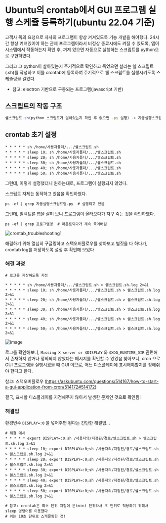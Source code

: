 # Ubuntu의 crontab에서 GUI 프로그램 실행 스케쥴 등록하기(ubuntu 22.04 기준)

고객사 쪽의 요청으로 자사의 프로그램이 항상 켜져있도록 기능 개발을 해야했다.
24시간 항상 켜져있어야 하는 관제 프로그램이라서 비정상 종료시에도 켜질 수 있도록,
앱이 시스템에서 작동하는지 확인 후, 꺼져 있으면 자동으로 실행하는 스크립트를 python으로 구현하였다.


그리고 그 python이 살아있는지 주기적으로 확인하고 죽었으면 살리는 쉘 스크립트(.sh)를 작성하고
이를 crontab에 등록하여 주기적으로 쉘 스크립트를 실행시키도록 스케쥴링을 걸었다.

* 참고: electron 기반으로 구동되는 프로그램(javascript 기반)

## 스크립트의 작동 구조

```jsx
쉘스크립트.sh(python 스크립트가 살아있는지 확인 후 없으면 .py 실행) -> 자동실행스크립트.py(프로그램이 실행 중인지 확인 후 꺼져있으면 프로그램 자동 실행)

```

## crontab 초기 설정

```shell
* * * * * sh /home/사용자폴더/.../쉘스크립트.sh
* * * * * sleep 10; sh /home/사용자폴더/.../쉘스크립트.sh
* * * * * sleep 20; sh /home/사용자폴더/.../쉘스크립트.sh
* * * * * sleep 30; sh /home/사용자폴더/.../쉘스크립트.sh
* * * * * sleep 40; sh /home/사용자폴더/.../쉘스크립트.sh
* * * * * sleep 50; sh /home/사용자폴더/.../쉘스크립트.sh
```

그런데, 이렇게 설정했더니 원하는대로, 프로그램이 실행되지 않았다.

스크립트 자체는 동작하고 있음을 확인하였다.
```shell
ps -ef | grep 자동실행스크립트명.py  # 실행되고 있음
```
그런데, 일렉트론 앱을 살펴 보니 프로그램이 올라오다가 자꾸 죽는 것을 확인하였다.

```shell
ps -ef | grep 프로그램명  # 마운트되다가 계속 죽어버림

```
![crontab_troubleshooting1](https://user-images.githubusercontent.com/84123052/199933301-51f863ae-41fc-472c-865f-f71b96db5452.png)

해결하기 위해 열심히 구글링하고 스택오버플로우를 찾아보고 별짓을 다 하다가, crontab log를 저장하도록 설정 후 확인해 보았다


### 해결 과정

```shell
# 로그를 저장하도록 지정

* * * * * sh /home/사용자폴더/.../쉘스크립트.sh > 쉘스크립트.sh.log 2>&1
* * * * * sleep 10; sh /home/사용자폴더/.../쉘스크립트.sh > 쉘스크립트.sh.log 2>&1
* * * * * sleep 20; sh /home/사용자폴더/.../쉘스크립트.sh > 쉘스크립트.sh.log 2>&1
* * * * * sleep 30; sh /home/사용자폴더/.../쉘스크립트.sh > 쉘스크립트.sh.log 2>&1
* * * * * sleep 40; sh /home/사용자폴더/.../쉘스크립트.sh > 쉘스크립트.sh.log 2>&1
* * * * * sleep 50; sh /home/사용자폴더/.../쉘스크립트.sh > 쉘스크립트.sh.log 2>&1

```
![image](https://user-images.githubusercontent.com/84123052/199934158-3458038d-333d-40d1-b59a-1cafb62d3635.png)

로그를 확인해보니, `Missing X server or $DISPLAY` 와 `$XDG_RUNTIME_DIR` 관련해서 존재하지 않거나 정의되지 않았다는 메시지를 확인할 수 있었음
찾아보니, cron 으로 GUI 프로그램을 실행시켰을 때 GUI 이므로, 어느 디스플레이에 표시해야할지를 정해줘야 한다고 한다.

참고: 스택오버플로우
(https://askubuntu.com/questions/514167/how-to-start-a-gui-application-from-cron/514172#514172)

결국, 표시할 디스플레이를 지정해주지 않아서 발생한 문제인 것으로 확인됨!

### 해결법

환경변수 `DISPLAY=:0` 을 넣어주면 된다는 간단한 해결법...

```shell
# 해결 예시
* * * * * export DISPLAY=:0;sh /사용자의/지정된/경로/쉘스크립트.sh > 쉘스크립트.sh.log 2>&1
* * * * * sleep 10; export DISPLAY=:0;sh /사용자의/지정된/경로/쉘스크립트.sh > 쉘스크립트.sh.log 2>&1
* * * * * sleep 20; export DISPLAY=:0;sh /사용자의/지정된/경로/쉘스크립트.sh > 쉘스크립트.sh.log 2>&1
* * * * * sleep 30; export DISPLAY=:0;sh /사용자의/지정된/경로/쉘스크립트.sh > 쉘스크립트.sh.log 2>&1
* * * * * sleep 40; export DISPLAY=:0;sh /사용자의/지정된/경로/쉘스크립트.sh > 쉘스크립트.sh.log 2>&1
* * * * * sleep 50; export DISPLAY=:0;sh /사용자의/지정된/경로/쉘스크립트.sh > 쉘스크립트.sh.log 2>&1

# 참고: crontab은 최소 단위 지정이 분(min) 단위라서 초 단위로 적용하기 위해서 sleep 명령어를 이용했다
# 위는 10초 단위로 스케쥴링한 것!
```








